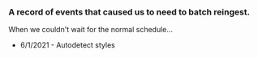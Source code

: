 ### A record of events that caused us to need to batch reingest.

When we couldn't wait for the normal schedule...

* 6/1/2021  - Autodetect styles
